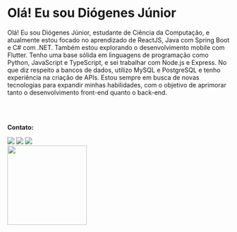 <h1>Olá! Eu sou Diógenes Júnior</h1>
<p>
Olá! Eu sou Diógenes Júnior, estudante de Ciência da Computação, e atualmente estou focado no aprendizado de ReactJS, Java com Spring Boot e C# com .NET. Também estou explorando o desenvolvimento mobile com Flutter. Tenho uma base sólida em linguagens de programação como Python, JavaScript e TypeScript, e sei trabalhar com Node.js e Express. No que diz respeito a bancos de dados, utilizo MySQL e PostgreSQL e tenho experiência na criação de APIs. Estou sempre em busca de novas tecnologias para expandir minhas habilidades, com o objetivo de aprimorar tanto o desenvolvimento front-end quanto o back-end.
</p>
<br>
<br>
<p style="font-weight: bold">Contato:</p>
<div style="display: inline-block;">
  <a href="https://www.instagram.com/diogenes.medeiros.y/" target="_blank"><img src="https://img.shields.io/badge/Instagram-E4405F?style=for-the-badge&logo=instagram&logoColor=white"></a>
  <a href="mailto:diogenes.medeiros.j@gmail.com" target="_blank"><img src="https://img.shields.io/badge/Gmail-D14836?style=for-the-badge&logo=gmail&logoColor=white"></a>
  <a href="https://www.linkedin.com/in/diogenesmedeirosy/" target="_blank"><img src="https://img.shields.io/badge/LinkedIn-0077B5?style=for-the-badge&logo=linkedin&logoColor=white"></a>
</div>
<br>
<div style="display: inline-block;"> 
  <img height="180em" src="https://github-readme-stats.vercel.app/api?username=diogenesmedeiros&show_icons=true&theme=dark"/> 
</div>
